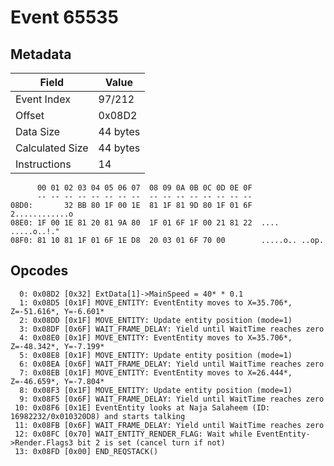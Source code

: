 # Event 65535

## Metadata

| Field           | Value    |
|-----------------|----------|
| Event Index     | 97/212   |
| Offset          | 0x08D2   |
| Data Size       | 44 bytes |
| Calculated Size | 44 bytes |
| Instructions    | 14       |

```
      00 01 02 03 04 05 06 07  08 09 0A 0B 0C 0D 0E 0F
      -- -- -- -- -- -- -- --  -- -- -- -- -- -- -- --
08D0:       32 BB 80 1F 00 1E  81 1F 81 9D 80 1F 01 6F    2............o
08E0: 1F 00 1E 81 20 81 9A 80  1F 01 6F 1F 00 21 81 22  .... .....o..!."
08F0: 81 10 81 1F 01 6F 1E D8  20 03 01 6F 70 00        .....o.. ..op.  
```

## Opcodes

```
  0: 0x08D2 [0x32] ExtData[1]->MainSpeed = 40* * 0.1
  1: 0x08D5 [0x1F] MOVE_ENTITY: EventEntity moves to X=35.706*, Z=-51.616*, Y=-6.601*
  2: 0x08DD [0x1F] MOVE_ENTITY: Update entity position (mode=1)
  3: 0x08DF [0x6F] WAIT_FRAME_DELAY: Yield until WaitTime reaches zero
  4: 0x08E0 [0x1F] MOVE_ENTITY: EventEntity moves to X=35.706*, Z=-48.342*, Y=-7.199*
  5: 0x08E8 [0x1F] MOVE_ENTITY: Update entity position (mode=1)
  6: 0x08EA [0x6F] WAIT_FRAME_DELAY: Yield until WaitTime reaches zero
  7: 0x08EB [0x1F] MOVE_ENTITY: EventEntity moves to X=26.444*, Z=-46.659*, Y=-7.804*
  8: 0x08F3 [0x1F] MOVE_ENTITY: Update entity position (mode=1)
  9: 0x08F5 [0x6F] WAIT_FRAME_DELAY: Yield until WaitTime reaches zero
 10: 0x08F6 [0x1E] EventEntity looks at Naja Salaheem (ID: 16982232/0x010320D8) and starts talking
 11: 0x08FB [0x6F] WAIT_FRAME_DELAY: Yield until WaitTime reaches zero
 12: 0x08FC [0x70] WAIT_ENTITY_RENDER_FLAG: Wait while EventEntity->Render.Flags3 bit 2 is set (cancel turn if not)
 13: 0x08FD [0x00] END_REQSTACK()
```
